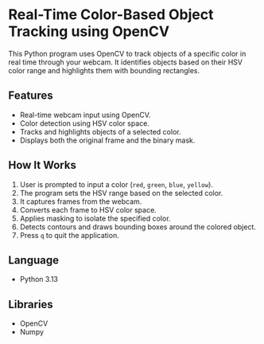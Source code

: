 # Real-Time Color-Based Object Tracking using OpenCV

This Python program uses OpenCV to track objects of a specific color in real time through your webcam. It identifies objects based on their HSV color range and highlights them with bounding rectangles.

## Features

- Real-time webcam input using OpenCV.
- Color detection using HSV color space.
- Tracks and highlights objects of a selected color.
- Displays both the original frame and the binary mask.

## How It Works

1. User is prompted to input a color (`red`, `green`, `blue`, `yellow`).
2. The program sets the HSV range based on the selected color.
3. It captures frames from the webcam.
4. Converts each frame to HSV color space.
5. Applies masking to isolate the specified color.
6. Detects contours and draws bounding boxes around the colored object.
7. Press `q` to quit the application.

## Language
- Python 3.13

## Libraries
- OpenCV
- Numpy